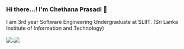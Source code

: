 ### Hi there...! I'm Chethana Prasadi 👋

I am 3rd year Software Engineering Undergraduate at SLIIT. (Sri Lanka Institute of Information and Technology)

<a href="https://github.com/chethuuu/github-readme-stats">
  <img align="center" src="https://github-readme-stats.vercel.app/api?username=chethuuu&&show_icons=true&title_color=radical&icon_color=bb2acf&text_color=daf7dc&bg_color=151515">
</a>
<a href="https://github.com/chethuuu/convoychat">
  <img align="center" src="https://github-readme-stats.vercel.app/api/top-langs/?username=chethuuu&layout=compact&title_color=radical&icon_color=bb2acf&text_color=daf7dc&bg_color=151515">
</a>
